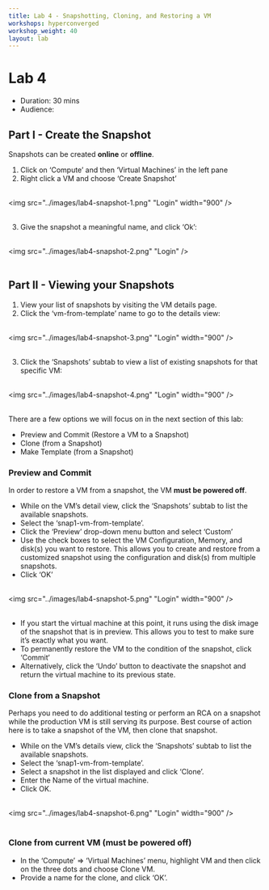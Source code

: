 ```yaml
---
title: Lab 4 - Snapshotting, Cloning, and Restoring a VM
workshops: hyperconverged
workshop_weight: 40
layout: lab
---
```


# Lab 4

* Duration: 30 mins
* Audience:

## Part I - Create the Snapshot

Snapshots can be created **online** or **offline**. 

1. Click on ‘Compute’ and then ‘Virtual Machines’ in the left pane
2. Right click a VM and choose ‘Create Snapshot’

<br><img src="../images/lab4-snapshot-1.png" "Login" width="900" /><br><br>

3. Give the snapshot a meaningful name, and click ‘Ok’:

<br><img src="../images/lab4-snapshot-2.png" "Login" /><br><br>


## Part II - Viewing your Snapshots

1. View your list of snapshots by visiting the VM details page.
2. Click the ‘vm-from-template’ name to go to the details view:

<br><img src="../images/lab4-snapshot-3.png" "Login" width="900" /><br><br>

3. Click the ‘Snapshots’ subtab to view a list of existing snapshots for that specific VM:

<br><img src="../images/lab4-snapshot-4.png" "Login" width="900" /><br><br>

There are a few options we will focus on in the next section of this lab:

 - Preview and Commit (Restore a VM to a Snapshot)
 - Clone (from a Snapshot)
 - Make Template (from a Snapshot)


### Preview and Commit

In order to restore a VM from a snapshot, the VM **must be powered off**.

 - While on the VM’s detail view, click the ‘Snapshots’ subtab to list the available snapshots.
 - Select the ‘snap1-vm-from-template’.
 - Click the ‘Preview’ drop-down menu button and select ‘Custom’
 - Use the check boxes to select the VM Configuration, Memory, and disk(s) you want to restore. This allows you to create and restore from a customized snapshot using the configuration and disk(s) from multiple snapshots.
 - Click ‘OK’

<br><img src="../images/lab4-snapshot-5.png" "Login" width="900" /><br><br>

 - If you start the virtual machine at this point, it runs using the disk image of the snapshot that is in preview. This allows you to test to make sure it’s exactly what you want.
 - To permanently restore the VM to the condition of the snapshot, click ‘Commit‘
 - Alternatively, click the ‘Undo’ button to deactivate the snapshot and return the virtual machine to its previous state.


### Clone from a Snapshot

Perhaps you need to do additional testing or perform an RCA on a snapshot while the production VM is still serving its purpose. Best course of action here is to take a snapshot of the VM, then clone that snapshot.

 - While on the VM’s details view, click the ‘Snapshots’ subtab to list the available snapshots.
 - Select the ‘snap1-vm-from-template’.
 - Select a snapshot in the list displayed and click ‘Clone’.
 - Enter the Name of the virtual machine.
 - Click OK.

<br><img src="../images/lab4-snapshot-6.png" "Login" width="900" /><br><br>


### Clone from current VM (must be powered off)

 - In the ‘Compute’ => ‘Virtual Machines’ menu, highlight VM and then click on the three dots and choose Clone VM.
 - Provide a name for the clone, and click ‘OK’.

